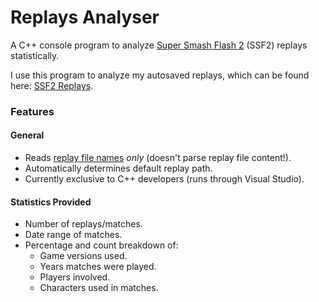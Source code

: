 # Replays Analyser
A C++ console program to analyze [Super Smash Flash 2](https://mcleodgaming.fandom.com/wiki/Super_Smash_Flash_2) (SSF2) replays statistically.

I use this program to analyze my autosaved replays, which can be found here: [SSF2 Replays](https://github.com/DavoDC/SSF2Replays).

### Features

#### General
- Reads <ins>replay file names</ins> *only* (doesn't parse replay file content!).
- Automatically determines default replay path.
- Currently exclusive to C++ developers (runs through Visual Studio).

#### Statistics Provided
- Number of replays/matches.
- Date range of matches.
- Percentage and count breakdown of:
    - Game versions used.
    - Years matches were played.
    - Players involved.
    - Characters used in matches.